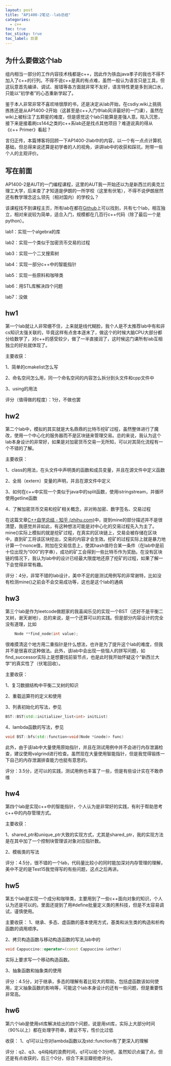 ```yaml
---
layout: post
title: "AP1400-2笔记--lab总结"
categories:
  - c++
toc: true
toc_sticky: true
toc_label: 目录
---
```



## 为什么要做这个lab

组内相当一部分的工作内容技术栈都是c++，因此作为铁血java孝子的我也不得不加入了c++的行列。不得不说c++是真的有点难，虽然一般认为语言只是工具，但这玩意首先编译、调试、报错等各方面就非常不友好，语言特性更是多到淌口水，只能以“初学者”的心态重新学起了。

鉴于本人非常非常不喜欢啃很厚的书，还是决定从lab开始，在csdiy.wiki上挑挑拣拣还是从AP1400-2开始（这甚至是c++入门中lab风评最好的一门课），虽然在wiki上被标注了五颗星的难度，但是感觉这个lab只能算是差强人意。陷入沉思，接下来是接着刷cs144之类的c++系lab还是找点其他项目？难道说真的得从《c++ Primer》看起？

言归正传，本篇博客将回顾一下AP1400-2lab中的内容，以一个有一点点计算机基础，但总得来说还算是初学者的人的视角，讲讲lab中的收获和踩坑，附带一些个人的主观评价。

## 写在前面
AP1400-2是AUT的一门编程课程，这里的AUT我一开始还以为是新西兰的奥克兰理工大学，后来查了才知道是伊朗的一所学校（这里有伏笔），不得不说伊朗居然还有教学理念这么领先（相对国内）的学校么？

该课程找不到课程主页，所有lab在都在[Github](https://github.com/courseworks)上可以找到，共有七个lab，相互独立，相对来说较为简单，适合入门，规模都在几百行c++代码（除了最后一个是python）。

lab1：实现一个algebra的库

lab2：实现一个类似于加密货币交易的过程

lab3：实现一个二叉搜索树

lab4：实现一部分c++中的智能指针

lab5：实现一些原料和咖啡类

lab6：用STL库解决四个问题

lab7：没做

## hw1

第一个lab就让人非常绷不住，上来就是线代糊脸，我个人是不太推荐lab中有和非cs知识太强关联的，毕竟这样有点舍本逐末了，做这个的时候大脑CPU大部分都分给数学了，对c++的感受较少，做了一半直接润了，这时候这门课所有lab互相独立的好处就体现了。

主要收获：

1、简单的cmakelist怎么写

2、命名空间怎么用，同一个命名空间的内容怎么拆分到头文件和cpp文件中

3、using的用法

评分（值得做的程度）：1分，不做也罢

## hw2

第二个lab中，模拟的其实就是大名鼎鼎的比特币挖矿过程，虽然整体进行了魔改，使用一个中心化的服务器而不是区块链来管理交易。总的来说，我认为这个lab本身设计的非常好，如果是对加密货币交易一无所知，可以对其简化流程有一个不错的了解。

主要收获：

1、class的用法，在头文件中声明类的函数和成员变量，并且在源文件中定义函数

2、全局（extern）变量的声明，并且在源文件中定义

3、如何在c++中实现一个类似于java中的split函数，使用istringstream，并循环使用getline函数

4、了解加密货币交易和挖矿相关概念，非对称加密、数字签名、交易过程

在这篇文章[C++自学总结 - 知乎 (zhihu.com)](https://zhuanlan.zhihu.com/p/639754681)中，提到mine的部分描述并不是很清楚，我感觉并非如此，有这种想法可能是对中心化的交易过程先入为主了。mine()实际上模拟的就是挖矿过程，在真实的区块链上，交易会被存储在区块中，直到矿工将该区块挖出，交易的内容才会生效。挖矿的过程实际上就是暴力地计算一个nonce值，附加在交易信息上，使其hash值符合某一条件（在lab中是前十位出现为“000”的字串），成功的矿工会得到一些比特币作为奖励。在没有区块链的情况下，我认为lab中的设计已经最大限度地还原了挖矿的过程，如果了解一下会觉得非常有趣。

评分：4分，非常不错的lab设计，美中不足的是测试用例写的非常谢特，比如没有检测mine()之前会不会交易成功等，这也是这个lab的通病

## hw3

第三个lab是作为leetcode做题家的我喜闻乐见的实现一个BST（还好不是平衡二叉树，谢天谢地），总的来说，是一个还算可以的实践。但是部分内容设计的完全没有道理，比如

```c++
    Node **find_node(int value);
```

很难摸清这个地方用二重指针是什么想法，也许是为了提升这个lab的难度，但我并不是很喜欢这种做法。此外，该lab中会出现一些恼人的拼写问题，如find_successor实际上是想要找前驱节点，也是此时我开始怀疑这个“新西兰大学”的真实性了（伏笔回收）。



主要收获：

1、复习数据结构中平衡二叉树的知识

2、重载运算符的定义和使用

3、列表初始化的写法，参见

```c++
BST::BST(std::initializer_list<int> initList)
```
4、lambda函数的写法，参见

```c++
void BST::bfs(std::function<void(Node *&node)> func)
```

此外，由于该lab中大量使用原始指针，并且在测试用例中并不会进行内存泄漏检查，建议使用valgrind进行检查。虽然现在大量使用智能指针，但是我觉得锻炼一下自己的内存泄漏排查能力也挺有意思的。

评分：3.5分，还可以的实践，测试用例也丰富了一些，但是有些设计实在不敢恭维

## hw4

第四个lab是实现c++中的智能指针，个人认为是非常好的实践，有利于帮助思考c++中的内存管理方式。



主要收获：

1、shared_ptr和unique_ptr大致的实现方式，尤其是shared_ptr，我的实现方法是在其中加了一个控制块管理该对象对应指针数。

2、模板类的写法



评分：4.5分，很不错的一个lab，代码量比较小的同时能加深对内存管理的理解，美中不足的是Test15我觉得写的有些问题，这点之后再讲。


## hw5

第五个lab是实现一个成分和咖啡类，主要用到了一些c++面向对象的知识，个人认为还是可以的。里面还提到了用#define批量定义类的黑科技，但是不太容易调试，谨慎使用。

主要收获：
1、继承、多态、虚函数的基本使用方式，基类和派生类的构造和析构函数的调用顺序。

2、拷贝构造函数与移动构造函数的写法,lab中的

```c++
void Cappuccino::operator=(const Cappuccino &other)
```

实际上要求写一个移动构造函数。

3、抽象函数和抽象类的使用



评分：4.5分，对于继承，多态的理解有着比较大的帮助，包括虚函数该如何使用，定义抽象函数的影响等，可能这个lab本身设计的还有一些问题，但是重要性非常高。


## hw6
第六个lab是使用stl库解决给出的四个问题，说是用stl库，实际上大部分时间（90%以上）都在处理字符串，建议不写，性价比过低

收获：
1、q1可以让你对lambda函数以及std::function有了更深入的理解

评分：q2、q3、q4纯纯的浪费时间，q1可以给个3分吧，虽然知识点偏了点，但还是有点收获的，后三个0分，综合下来豆瓣拒绝评分。